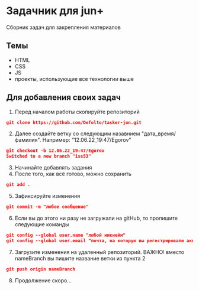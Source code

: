 # Задачник для jun+
Сборник задач для закрепления материалов

## Темы

- HTML
- CSS
- JS
- проекты, использующие все технологии выше

## Для добавления своих задач
1. Перед началом работы скопируйте репозиторий
```JSON
git clone https://github.com/Defolto/tasker-jun.git
```
2. Далее создайте ветку со следующим назавнием "дата_время/фамилия". Например: "12.06.22_19:47/Egorov" 
```JSON
git checkout -b 12.06.22_19:47/Egorov
Switched to a new branch "iss53"
```
3. Начинайте добавлять задания
4. После того, как всё готово, можно сохранить 
```JSON
git add .
```
5. Зафиксируйте изменения
```JSON
git commit -m "любое сообщение"
```
6. Если вы до этого ни разу не загружали на gitHub, то пропишите следующие команды
```JSON
git config --global user.name "любой никнейм"
git config --global user.email "почта, на которую вы регестрировали аккаунт в gitHub"
```
7. Загрузите изменения на удаленный репозиторий. ВАЖНО! вместо nameBranch вы пишите название ветки из пункта 2
```JSON
git push origin nameBranch
```
8. Продолжение скоро...

